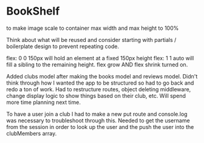 # BookShelf

to make image scale to container max width and max height to 100%

Think about what will be reused and consider starting with partials / boilerplate design to prevent repeating code.

flex: 0 0 150px will hold an element at a fixed 150px height
flex: 1 1 auto will fill a sibling to the remaining height.  flex grow AND flex shrink turned on.

Added clubs model after making the books model and reviews model.  Didn't think through how I wanted the app to be structured so had to go back and redo a ton of work.  Had to restructure routes, object deleting middleware, change display logic to show things based on their club, etc.  Will spend more time planning next time.

To have a user join a club I had to make a new put route and console.log was necessary to troubleshoot through this.  Needed to get the username from the session in order to look up the user and the push the user into the clubMembers array.